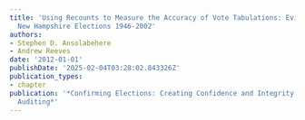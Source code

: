 ```yaml
---
title: 'Using Recounts to Measure the Accuracy of Vote Tabulations: Evidence from
  New Hampshire Elections 1946-2002'
authors:
- Stephen D. Ansolabehere
- Andrew Reeves
date: '2012-01-01'
publishDate: '2025-02-04T03:28:02.843326Z'
publication_types:
- chapter
publication: '*Confirming Elections: Creating Confidence and Integrity through Election
  Auditing*'
---
```

